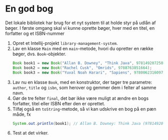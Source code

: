 # En god bog

Det lokale bibliotek har brug for et nyt system til at holde styr på udlån af bøger.
I første omgang skal vi kunne oprette bøger, hver med en titel, en forfatter og et ISBN-nummer

1. Opret et Intellij-projekt `library-management-system`.
2. Lav en klasse `Main` med en `main`-metode, hvori du opretter en række bøger, dvs. `Book`-objekter.
   ```java
   Book book1 = new Book("Allan B. Downey", "Think Java", 9781492072508);
   Book book2 = new Book("Rachel Cusk", "Omrids", 9788763851664);
   Book book3 = new Book("Yuval Noah Harari", "Sapiens", 9780062316097);
2. Lav nu en klasse `Book`, med en konstruktor, der tager tre parametre: `author`, `title` og `isbn`, som herover og gemmer dem i felter af samme navn.
3. Gør de tre felter `final`, det bør ikke være muligt at ændre en bogs forfatter, titel eller ISBN efter den er oprettet.
4. Tilføj også en `toString`-metode, så vi kan udskrive en bog på en pæn måde, fx
   ```java
   System.out.println(book1); // Allan B. Downey: Think Java (9781492072508)
   ```
5. Test at det virker.